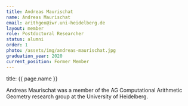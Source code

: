 ```yaml
---
title: Andreas Maurischat
name: Andreas Maurischat
email: arithgeo@iwr.uni-heidelberg.de
layout: member
role: Postdoctoral Researcher
status: alumni
order: 1
photo: /assets/img/andreas-maurischat.jpg
graduation_year: 2020
current_position: Former Member
---
```



title: {{ page.name }}

Andreas Maurischat was a member of the AG Computational Arithmetic Geometry research group at the University of Heidelberg.